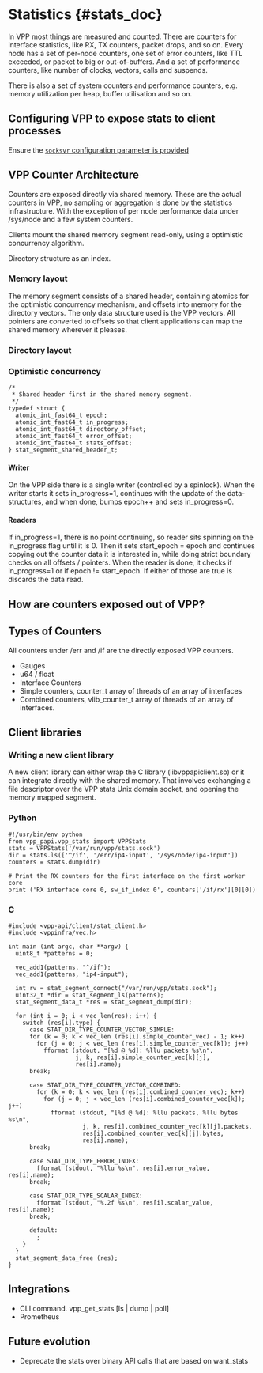 # Statistics {#stats_doc}

In VPP most things are measured and counted. There are counters for interface statistics, like RX, TX counters, packet drops, and so on. Every node has a set of per-node counters, one set of error counters, like TTL exceeded, or packet to big or out-of-buffers. And a set of performance counters, like number of clocks, vectors, calls and suspends.

There is also a set of system counters and performance counters, e.g. memory utilization per heap, buffer utilisation and so on.
## Configuring VPP to expose stats to client processes
Ensure the [`socksvr` configuration parameter is provided](https://wiki.fd.io/view/VPP/Command-line_Arguments#statseg_.7B_..._.7D)
## VPP Counter Architecture

Counters are exposed directly via shared memory. These are the actual counters in VPP, no sampling or aggregation is done by the statistics infrastructure. With the exception of per node performance data under /sys/node and a few system counters.


Clients mount the shared memory segment read-only, using a optimistic concurrency algorithm.

Directory structure as an index.

### Memory layout

The memory segment consists of a shared header, containing atomics for the optimistic concurrency mechanism, and offsets into memory for the directory vectors. The only data structure used is the VPP vectors. All pointers are converted to offsets so that client applications can map the shared memory wherever it pleases.

### Directory layout

### Optimistic concurrency

```
/*
 * Shared header first in the shared memory segment.
 */
typedef struct {
  atomic_int_fast64_t epoch;
  atomic_int_fast64_t in_progress;
  atomic_int_fast64_t directory_offset;
  atomic_int_fast64_t error_offset;
  atomic_int_fast64_t stats_offset;
} stat_segment_shared_header_t;

```

#### Writer
On the VPP side there is a single writer (controlled by a spinlock). When the writer starts it sets in_progress=1, continues with the update of the data-structures, and when done, bumps epoch++ and sets in_progress=0.

#### Readers
If in_progress=1, there is no point continuing, so reader sits spinning on the in_progress flag until it is 0. Then it sets start_epoch = epoch and continues copying out the counter data it is interested in, while doing strict boundary checks on all offsets / pointers. When the reader is done, it checks if in_progress=1 or if epoch != start_epoch. If either of those are true is discards the data read.

## How are counters exposed out of VPP?

## Types of Counters

All counters under /err and /if are the directly exposed VPP counters.

* Gauges
* u64 / float
* Interface Counters
 * Simple counters, counter_t array of threads of an array of interfaces
 * Combined counters, vlib_counter_t array of threads of an array of interfaces.


## Client libraries
### Writing a new client library
A new client library can either wrap the C library (libvppapiclient.so) or it can integrate directly with the shared memory. That involves exchanging a file descriptor over the VPP stats Unix domain socket, and opening the memory mapped segment.

### Python

```
#!/usr/bin/env python
from vpp_papi.vpp_stats import VPPStats
stats = VPPStats('/var/run/vpp/stats.sock')
dir = stats.ls(['^/if', '/err/ip4-input', '/sys/node/ip4-input'])
counters = stats.dump(dir)

# Print the RX counters for the first interface on the first worker core
print ('RX interface core 0, sw_if_index 0', counters['/if/rx'][0][0])

```
### C
```
#include <vpp-api/client/stat_client.h>
#include <vppinfra/vec.h>

int main (int argc, char **argv) {
  uint8_t *patterns = 0;

  vec_add1(patterns, "^/if");
  vec_add1(patterns, "ip4-input");

  int rv = stat_segment_connect("/var/run/vpp/stats.sock");
  uint32_t *dir = stat_segment_ls(patterns);
  stat_segment_data_t *res = stat_segment_dump(dir);

  for (int i = 0; i < vec_len(res); i++) {
    switch (res[i].type) {
      case STAT_DIR_TYPE_COUNTER_VECTOR_SIMPLE:
      for (k = 0; k < vec_len (res[i].simple_counter_vec) - 1; k++)
        for (j = 0; j < vec_len (res[i].simple_counter_vec[k]); j++)
          fformat (stdout, "[%d @ %d]: %llu packets %s\n",
                   j, k, res[i].simple_counter_vec[k][j],
                   res[i].name);
      break;

      case STAT_DIR_TYPE_COUNTER_VECTOR_COMBINED:
        for (k = 0; k < vec_len (res[i].combined_counter_vec); k++)
          for (j = 0; j < vec_len (res[i].combined_counter_vec[k]); j++)
            fformat (stdout, "[%d @ %d]: %llu packets, %llu bytes %s\n",
                     j, k, res[i].combined_counter_vec[k][j].packets,
                     res[i].combined_counter_vec[k][j].bytes,
                     res[i].name);
      break;

      case STAT_DIR_TYPE_ERROR_INDEX:
        fformat (stdout, "%llu %s\n", res[i].error_value, res[i].name);
      break;

      case STAT_DIR_TYPE_SCALAR_INDEX:
        fformat (stdout, "%.2f %s\n", res[i].scalar_value, res[i].name);
      break;

      default:
        ;
    }
  }
  stat_segment_data_free (res);
}
```

## Integrations
* CLI command. vpp_get_stats [ls | dump | poll]
* Prometheus

## Future evolution
* Deprecate the stats over binary API calls that are based on want_stats
